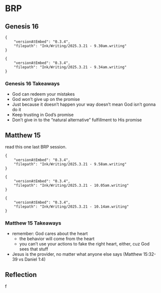 # BRP
## Genesis 16
```handwritten-ink
{
	"versionAtEmbed": "0.3.4",
	"filepath": "Ink/Writing/2025.3.21 - 9.30am.writing"
}
```

```handwritten-ink
{
	"versionAtEmbed": "0.3.4",
	"filepath": "Ink/Writing/2025.3.21 - 9.34am.writing"
}
```
### Genesis 16 Takeaways
- God can redeem your mistakes
- God won’t give up on the promise
- Just because it doesn’t happen your way doesn’t mean God isn’t gonna do it
- Keep trusting in God’s promise
- Don’t give in to the “natural alternative” fulfillment to His promise
## Matthew 15
read this one last BRP session.

```handwritten-ink
{
	"versionAtEmbed": "0.3.4",
	"filepath": "Ink/Writing/2025.3.21 - 9.58am.writing"
}
```

```handwritten-ink
{
	"versionAtEmbed": "0.3.4",
	"filepath": "Ink/Writing/2025.3.21 - 10.05am.writing"
}
```

```handwritten-ink
{
	"versionAtEmbed": "0.3.4",
	"filepath": "Ink/Writing/2025.3.21 - 10.14am.writing"
}
```
### Matthew 15 Takeaways
- remember: God cares about the heart
	- the behavior will come from the heart
	- you can’t use your actions to fake the right heart, either, cuz God sees that stuff
- Jesus is the provider, no matter what anyone else says (Matthew 15:32-39 vs Daniel 1:4)

## Reflection

f
